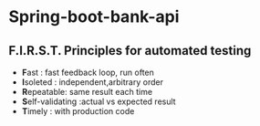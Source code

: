 # Spring-boot-bank-api

## F.I.R.S.T. Principles for automated testing

- **F**ast : fast feedback loop, run often
- **I**soleted : independent,arbitrary order
- **R**epeatable: same result each time
- **S**elf-validating :actual vs expected result
- **T**imely : with production code
